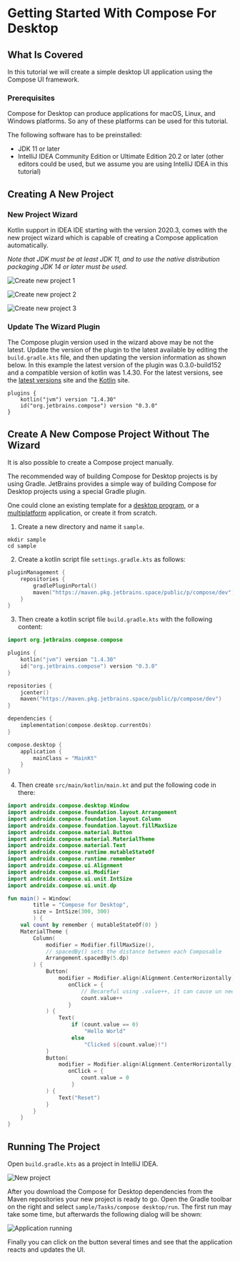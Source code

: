 # Getting Started With Compose For Desktop

## What Is Covered

In this tutorial we will create a simple desktop UI application
using the Compose UI framework.

### Prerequisites

 Compose for Desktop can produce applications for macOS, Linux, and Windows platforms. So any of these platforms can be used for this tutorial.

The following software has to be preinstalled:
   * JDK 11 or later
   * IntelliJ IDEA Community Edition or Ultimate Edition 20.2 or later (other editors could be used, but we assume you are using IntelliJ IDEA in this tutorial)

## Creating A New Project

### New Project Wizard

Kotlin support in IDEA IDE starting with the version 2020.3, comes with the new project wizard which is
capable of creating a Compose application automatically.

*Note that JDK must be at least JDK 11, and to use the native distribution
packaging JDK 14 or later must be used.*

![Create new project 1](screen3.png)

![Create new project 2](screen4.png)

![Create new project 3](screen5.png)

### Update The Wizard Plugin

The Сompose plugin version used in the wizard above may be not the latest. Update the version of the plugin to the latest available by editing the `build.gradle.kts` file, and then updating the version information as shown below. In this example the latest version of the plugin was 0.3.0-build152 and a compatible version of kotlin was 1.4.30. For the latest versions, see the [latest versions](https://github.com/JetBrains/compose-jb/tags) site and the [Kotlin](https://kotlinlang.org/) site.
```
plugins {
    kotlin("jvm") version "1.4.30"
    id("org.jetbrains.compose") version "0.3.0"
}
```

## Create A New Compose Project Without The Wizard

It is also possible to create a Compose project manually.

The recommended way of building Compose for Desktop projects is by using Gradle.
JetBrains provides a simple way of building Compose for Desktop projects
using a special Gradle plugin.

One could clone an existing template for a [desktop program](https://github.com/JetBrains/compose-jb/tree/master/templates/desktop-template), or a
[multiplatform](https://github.com/JetBrains/compose-jb/tree/master/templates/multiplatform-template) application, or create it from scratch.

1. Create a new directory and name it `sample`.
```shell script
mkdir sample
cd sample
```
2. Create a kotlin script file `settings.gradle.kts` as follows:
``` kotlin
pluginManagement {
    repositories {
        gradlePluginPortal()
        maven("https://maven.pkg.jetbrains.space/public/p/compose/dev")
    }
}
```
3. Then create a kotlin script file `build.gradle.kts` with the following content:
``` kotlin
import org.jetbrains.compose.compose

plugins {
    kotlin("jvm") version "1.4.30"
    id("org.jetbrains.compose") version "0.3.0"
}

repositories {
    jcenter()
    maven("https://maven.pkg.jetbrains.space/public/p/compose/dev")
}

dependencies {
    implementation(compose.desktop.currentOs)
}

compose.desktop {
    application {
        mainClass = "MainKt"
    }
}
```
4. Then create `src/main/kotlin/main.kt` and put the following code in there:
```kotlin
import androidx.compose.desktop.Window
import androidx.compose.foundation.layout.Arrangement
import androidx.compose.foundation.layout.Column
import androidx.compose.foundation.layout.fillMaxSize
import androidx.compose.material.Button
import androidx.compose.material.MaterialTheme
import androidx.compose.material.Text
import androidx.compose.runtime.mutableStateOf
import androidx.compose.runtime.remember
import androidx.compose.ui.Alignment
import androidx.compose.ui.Modifier
import androidx.compose.ui.unit.IntSize
import androidx.compose.ui.unit.dp

fun main() = Window(
        title = "Compose for Desktop", 
        size = IntSize(300, 300)
        ) {
    val count by remember { mutableStateOf(0) }
    MaterialTheme {
        Column(
            modifier = Modifier.fillMaxSize(), 
            // spacedBy() sets the distance between each Composable
            Arrangement.spacedBy(5.dp)
        ) {
            Button(
                modifier = Modifier.align(Alignment.CenterHorizontally),
                   onClick = {
                       // Becareful using .value++, it can cause un needed Recomposes
                       count.value++
                   }
            ) {
                Text(
                    if (count.value == 0) 
                        "Hello World" 
                    else 
                        "Clicked ${count.value}!")
            }
            Button(
                modifier = Modifier.align(Alignment.CenterHorizontally),
                   onClick = {
                       count.value = 0
                    }
            ) {
                Text("Reset")
            }
        }
    }
}
```
## Running The Project

Open `build.gradle.kts` as a project in IntelliJ IDEA.

![New project](screen1.png)

After you download the Compose for Desktop dependencies from the Maven repositories your new project is ready
to go. Open the Gradle toolbar on the right and select `sample/Tasks/compose desktop/run`.
The first run may take some time, but afterwards the following dialog will be shown:

![Application running](screen2.gif)

Finally you can click on the button several times and see that the application reacts and
updates the UI.
